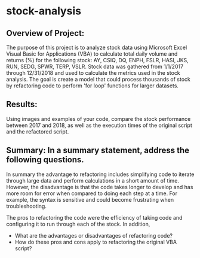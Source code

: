 # stock-analysis
## Overview of Project: 
The purpose of this project is to analyze stock data using Microsoft Excel Visual Basic for Applications (VBA) to calculate total daily volume and returns (%) for the following stock: AY, CSIQ, DQ, ENPH, FSLR, HASI, JKS, RUN, SEDG, SPWR, TERP, VSLR. Stock data was gathered from 1/1/2017 through 12/31/2018 and used to calculate the metrics used in the stock analysis. The goal is create a model that could process thousands of stock by refactoring code to perform 'for loop' functions for larger datasets.

## Results: 

Using images and examples of your code, compare the stock performance between 2017 and 2018, as well as the execution times of the original script and the refactored script.


## Summary: In a summary statement, address the following questions.

In summary the advantage to refactoring includes simplifying code to iterate through large data and perform calculations in a short amount of time. However, the disadvantage is that the code takes longer to develop and has more room for error when compared to doing each step at a time. For example, the syntax is sensitive and could become frustrating when troubleshooting. 

The pros to refactoring the code were the efficiency of taking code and configuring it to run through each of the stock. In addition, 
- What are the advantages or disadvantages of refactoring code?
- How do these pros and cons apply to refactoring the original VBA script?
